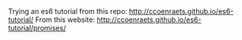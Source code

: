 Trying an es6 tutorial from this repo: http://ccoenraets.github.io/es6-tutorial/
From this website: http://ccoenraets.github.io/es6-tutorial/promises/
